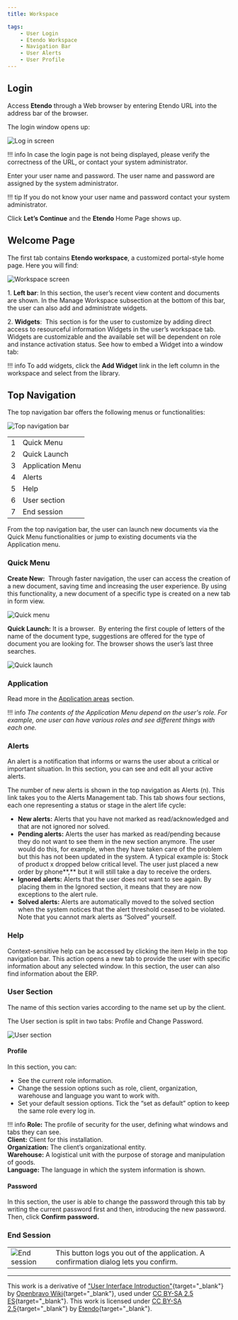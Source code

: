 ```yaml
---
title: Workspace

tags:
    - User Login
    - Etendo Workspace
    - Navigation Bar
    - User Alerts
    - User Profile
---
```


## Login 

Access **Etendo** through a Web browser by entering Etendo URL into the address bar of the browser.

The login window opens up:

![Log in screen](../../assets/drive/1pnoVz0-AFDoHwb_FQUiKETTrMXxLPxDJ.png)


!!! info
    In case the login page is not being displayed, please verify the correctness of the URL, or contact your system administrator.
    

Enter your user name and password. The user name and password are assigned by the system administrator.

!!! tip
    If you do not know your user name and password contact your system administrator.


Click **Let’s Continue** and the **Etendo** Home Page shows up.


## Welcome Page

The first tab contains **Etendo workspace**, a customized portal-style home page. Here you will find: 

![Workspace screen](../../assets/drive/11lRke25pNzkHposOIdSH-DO9nTSBmi-o.png)

1\. **Left bar**: In this section, the user’s recent view content and documents are shown. In the Manage Workspace subsection at the bottom of this bar, the user can also add and administrate widgets.

2\. **Widgets**:  This section is for the user to customize by adding direct access to resourceful information Widgets in the user’s workspace tab. Widgets are customizable and the available set will be dependent on role and instance activation status. See how to embed a Widget into a window tab:

!!! info
    To add widgets, click the **Add Widget** link in the left column in the workspace and select from the library.


## Top Navigation

The top navigation bar offers the following menus or functionalities:

![Top navigation bar](../../assets/drive/1q5pk7GKDtdUVr6maSiRlTMd-LM0Csaut.png)

|     |     |
| --- | --- |
| 1   | Quick Menu |
| 2   | Quick Launch |
| 3   | Application Menu |
| 4   | Alerts |
| 5   | Help |
| 6   | User section |
| 7   | End session |

From the top navigation bar, the user can launch new documents via the Quick Menu functionalities or jump to existing documents via the Application menu.

### Quick Menu

**Create New:**  Through faster navigation, the user can access the creation of a new document, saving time and increasing the user experience. By using this functionality, a new document of a specific type is created on a new tab in form view.

![Quick menu](../../assets/drive/14_Y05jKQ3FrnvWGO0AqVmuPJNWnXDjFh.png)

**Quick Launch:** It is a browser.  By entering the first couple of letters of the name of the document type, suggestions are offered for the type of document you are looking for. The browser shows the user’s last three searches.

![Quick launch](../../assets/drive/11Rhg6Rbyz8Ri9rRRO_304t3c88N2OiYp.png)

### Application

Read more in the [Application areas](navigation.md#application-areas) section.

!!! info
    *The contents of the Application Menu depend on the user's role. For example, one user can have various roles and see different things with each one.*

### Alerts

An alert is a notification that informs or warns the user about a critical or important situation. In this section, you can see and edit all your active alerts.

The number of new alerts is shown in the top navigation as Alerts (n). This link takes you to the Alerts Management tab. This tab shows four sections, each one representing a status or stage in the alert life cycle:

-   **New alerts:** Alerts that you have not marked as read/acknowledged and that are not ignored nor solved.
-   **Pending alerts:** Alerts the user has marked as read/pending because they do not want to see them in the new section anymore. The user would do this, for example, when they have taken care of the problem but this has not been updated in the system. A typical example is: Stock of product x dropped below critical level. The user just placed a new order by phone\*\*,\*\* but it will still take a day to receive the orders.
-   **Ignored alerts:** Alerts that the user does not want to see again. By placing them in the Ignored section, it means that they are now exceptions to the alert rule.
-   **Solved alerts:** Alerts are automatically moved to the solved section when the system notices that the alert threshold ceased to be violated. Note that you cannot mark alerts as “Solved” yourself.

### Help

Context-sensitive help can be accessed by clicking the item Help in the top navigation bar. This action opens a new tab to provide the user with specific information about any selected window. 
In this section, the user can also find information about the ERP.


### User Section

The name of this section varies according to the name set up by the client.

The User section is split in two tabs: Profile and Change Password.

![User section](../../assets/drive/14odPRGme02UvFhR_feYwFh_sJYcE_3ku.png)

#### Profile

In this section, you can:

-   See the current role information.
-   Change the session options such as role, client, organization, warehouse and language you want to work with.
-   Set your default session options. Tick the “set as default” option to keep the same role every log in.

!!! info
    **Role:** The profile of security for the user, defining what windows and tabs they can see.<br>
    **Client:** Client for this installation.<br>
    **Organization:** The client’s organizational entity.<br>
    **Warehouse:** A logistical unit with the purpose of storage and manipulation of goods.<br>
    **Language:** The language in which the system information is shown.


#### Password

In this section, the user is able to change the password through this tab by writing the current password first and then, introducing the new password. Then, click **Confirm password.**

### End Session

|     |     |
| --- | --- |
| ![End session](../../assets/drive/1WWtlvWh47YYIJot9rCXOV3za-4NzggxP.png) | This button logs you out of the application. A confirmation dialog lets you confirm. 


---
This work is a derivative of ["User Interface Introduction"](http://wiki.openbravo.com/wiki/User_Interface_Introduction){target="_blank"} by [Openbravo Wiki](http://wiki.openbravo.com/wiki/Welcome_to_Openbravo){target="_blank"}, used under [CC BY-SA 2.5 ES](https://creativecommons.org/licenses/by-sa/2.5/es/){target="_blank"}. This work is licensed under [CC BY-SA 2.5](https://creativecommons.org/licenses/by-sa/2.5/){target="_blank"} by [Etendo](https://etendo.software){target="_blank"}.
